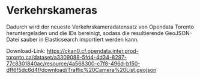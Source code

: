# Verkehrskameras

Dadurch wird der neueste Verkehrskameradatensatz von Opendata Toronto heruntergeladen und die IDs bereinigt, sodass die resultierende GeoJSON-Datei sauber in Elasticsearch importiert werden kann.

Download-Link: https://ckan0.cf.opendata.inter.prod-toronto.ca/dataset/a3309088-5fd4-4d34-8297-77c8301840ac/resource/4a568300-c7f8-496d-b150-dff6f5dc6d4f/download/Traffic%20Camera%20List.geojson

